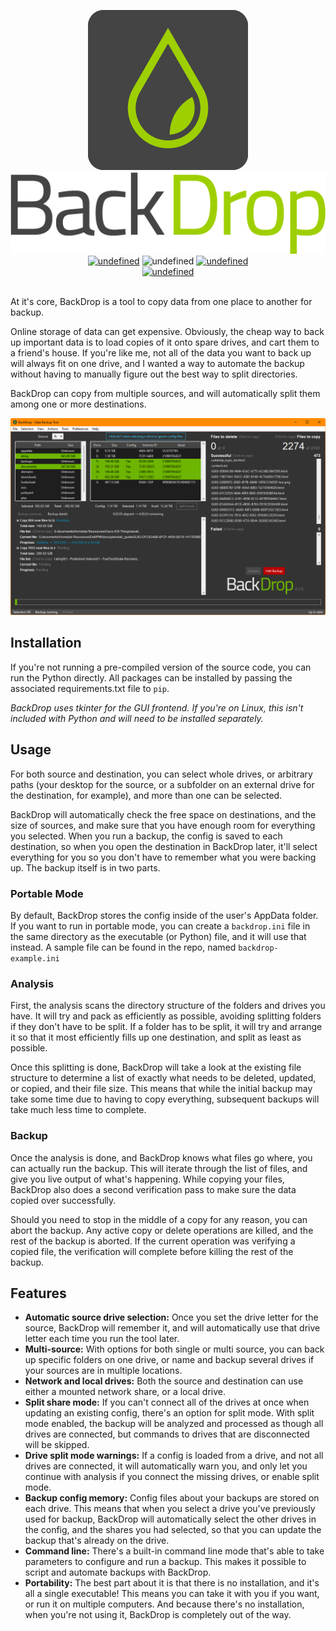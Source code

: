 <p align="center">
  <img alt="Logo icon" src="https://github.com/TechGeek01/BackDrop/raw/master/media/icon_256.png">
  <br />
  <img alt="Logo text" src="https://github.com/TechGeek01/BackDrop/raw/master/media/logo.png">
  <br />
  <a href="https://github.com/TechGeek01/BackDrop/releases/latest"><img alt="undefined" src="https://img.shields.io/github/v/release/TechGeek01/BackDrop"></a>
  <img alt="undefined" src="https://img.shields.io/github/downloads/TechGeek01/BackDrop/total" />
  <a href="https://github.com/TechGeek01/BackDrop/blob/master/LICENSE"><img alt="undefined" src="https://img.shields.io/github/license/TechGeek01/BackDrop"></a>
  <br />
  <a href="https://github.com/TechGeek01/BackDrop/releases/latest" target="_blank"><img alt="undefined" src="https://badgen.net/badge/Download/Windows/?color=blue&icon=windows&label"></a>
  <br /><br />
</p>

At it's core, BackDrop is a tool to copy data from one place to another for backup.

Online storage of data can get expensive. Obviously, the cheap way to back up important data is to load copies of it onto spare drives, and cart them to a friend's house. If you're like me, not all of the data you want to back up will always fit on one drive, and I wanted a way to automate the backup without having to manually figure out the best way to split directories.

BackDrop can copy from multiple sources, and will automatically split them among one or more destinations.

![BackDrop UI](https://raw.githubusercontent.com/TechGeek01/BackDrop/master/docs/img/showcase.png)

## Installation
If you're not running a pre-compiled version of the source code, you can run the Python directly. All packages can be installed by passing the associated requirements.txt file to `pip`.

*BackDrop uses tkinter for the GUI frontend. If you're on Linux, this isn't included with Python and will need to be installed separately.*

## Usage
For both source and destination, you can select whole drives, or arbitrary paths (your desktop for the source, or a subfolder on an external drive for the destination, for example), and more than one can be selected.

BackDrop will automatically check the free space on destinations, and the size of sources, and make sure that you have enough room for everything you selected. When you run a backup, the config is saved to each destination, so when you open the destination in BackDrop later, it'll select everything for you so you don't have to remember what you were backing up. The backup itself is in two parts.

### Portable Mode
By default, BackDrop stores the config inside of the user's AppData folder. If you want to run in portable mode, you can create a `backdrop.ini` file in the same directory as the executable (or Python) file, and it will use that instead. A sample file can be found in the repo, named `backdrop-example.ini`

### Analysis
First, the analysis scans the directory structure of the folders and drives you have. It will try and pack as efficiently as possible, avoiding splitting folders if they don't have to be split. If a folder has to be split, it will try and arrange it so that it most efficiently fills up one destination, and split as least as possible.

Once this splitting is done, BackDrop will take a look at the existing file structure to determine a list of exactly what needs to be deleted, updated, or copied, and their file size. This means that while the initial backup may take some time due to having to copy everything, subsequent backups will take much less time to complete.

### Backup
Once the analysis is done, and BackDrop knows what files go where, you can actually run the backup. This will iterate through the list of files, and give you live output of what's happening. While copying your files, BackDrop also does a second verification pass to make sure the data copied over successfully.

Should you need to stop in the middle of a copy for any reason, you can abort the backup. Any active copy or delete operations are killed, and the rest of the backup is aborted. If the current operation was verifying a copied file, the verification will complete before killing the rest of the backup.

## Features
* **Automatic source drive selection:** Once you set the drive letter for the source, BackDrop will remember it, and will automatically use that drive letter each time you run the tool later.
* **Multi-source:** With options for both single or multi source, you can back up specific folders on one drive, or name and backup several drives if your sources are in multiple locations.
* **Network and local drives:** Both the source and destination can use either a mounted network share, or a local drive.
* **Split share mode:** If you can't connect all of the drives at once when updating an existing config, there's an option for split mode. With split mode enabled, the backup will be analyzed and processed as though all drives are connected, but commands to drives that are disconnected will be skipped.
* **Drive split mode warnings:** If a config is loaded from a drive, and not all drives are connected, it will automatically warn you, and only let you continue with analysis if you connect the missing drives, or enable split mode.
* **Backup config memory:** Config files about your backups are stored on each drive. This means that when you select a drive you've previously used for backup, BackDrop will automatically select the other drives in the config, and the shares you had selected, so that you can update the backup that's already on the drive.
* **Command line:** There's a built-in command line mode that's able to take parameters to configure and run a backup. This makes it possible to script and automate backups with BackDrop.
* **Portability:** The best part about it is that there is no installation, and it's all a single executable! This means you can take it with you if you want, or run it on multiple computers. And because there's no installation, when you're not using it, BackDrop is completely out of the way.